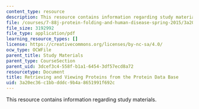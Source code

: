 ```yaml
---
content_type: resource
description: This resource contains information regarding study materials.
file: /courses/7-88j-protein-folding-and-human-disease-spring-2015/3a20ec36c1bbdddc9b4a8651991f692c_MIT7_88JS15_Retrieving.pdf
file_size: 3192992
file_type: application/pdf
learning_resource_types: []
license: https://creativecommons.org/licenses/by-nc-sa/4.0/
ocw_type: OCWFile
parent_title: Study Materials
parent_type: CourseSection
parent_uid: 3dcef3c4-558f-b1a1-6454-3df57ecd8a72
resourcetype: Document
title: Retrieving and Viewing Proteins from the Protein Data Base
uid: 3a20ec36-c1bb-dddc-9b4a-8651991f692c
---
```

This resource contains information regarding study materials.